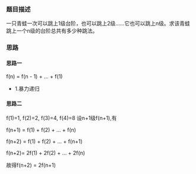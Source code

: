 ### 题目描述
一只青蛙一次可以跳上1级台阶，也可以跳上2级……它也可以跳上n级。求该青蛙跳上一个n级的台阶总共有多少种跳法。

### 思路

#### 思路一
f(n) = f(n - 1) + ... + f(1)

- 1.暴力递归

#### 思路二
f(1)=1, f(2)=2, f(3)=4, f(4)=8 设n+1级f(n+1),有

f(n+1) = f(1) + f(2) + ... + f(n)

f(n+2) = f(1) + f(2) + ... + f(n+1)

f(n+2)= 2f(1) + 2f(2) + ... + 2f(n)

故得f(n+2) = 2f(n+1)
